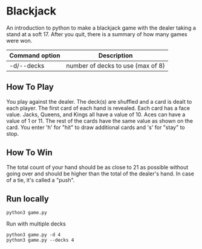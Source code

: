 # Blackjack
An introduction to python to make a blackjack game with the dealer taking a stand at a soft 17. After you quit, there is a summary of how many games were won.

|Command option|Description|
|---|---|
|-d/--decks|number of decks to use (max of 8)|

## How To Play
You play against the dealer. The deck(s) are shuffled and a card is dealt to each player. The first card of each hand is revealed. Each card has a face value. Jacks, Queens, and Kings all have a value of 10. Aces can have a value of 1 or 11. The rest of the cards have the same value as shown on the card. You enter 'h' for "hit" to draw additional cards and 's' for "stay" to stop.  

## How To Win
The total count of your hand should be as close to 21 as possible without going over and should be higher than the total of the dealer's hand. In case of a tie, it's called a "push".

## Run locally
```
python3 game.py
```

Run with multiple decks
```
python3 game.py -d 4
python3 game.py --decks 4
```
  
